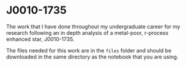 # J0010-1735
The work that I have done throughout my undergraduate career for my research following an in depth analysis of a metal-poor, r-process enhanced star, J0010-1735.

The files needed for this work are in the `files` folder and should be downloaded in the same directory as the notebook that you are using.
